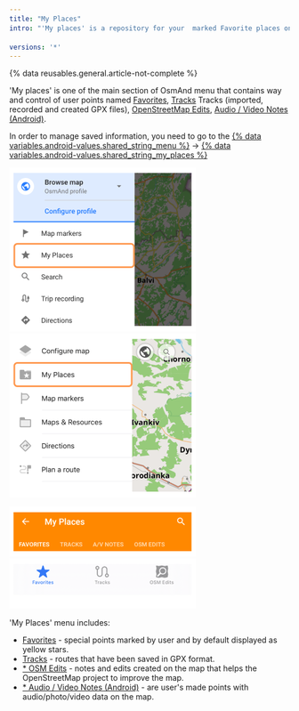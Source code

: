 ```yaml
---
title: "My Places"
intro: "'My places' is a repository for your  marked Favorite places on the map, tracks, audio/video notes (Android) and osm edits"

versions: '*'
---
```


{% data reusables.general.article-not-complete %}

'My places' is one of the main section of OsmAnd menu that contains way and control of user points named [Favorites](/osmand/personal/favorites), [Tracks](/osmand/personal/tracks) Tracks (imported, recorded and created GPX files), [OpenStreetMap Edits](/osmand/plugins/osm-editing), [Audio / Video Notes (Android)](/osmand/plugins/audio-video-notes).

In order to manage saved information, you need to go to the [{% data variables.android-values.shared_string_menu %}](/osmand/start-with/main-menu) → [{% data variables.android-values.shared_string_my_places %}](/osmand/personal/myplaces)

![My Places android](/assets/images/personal/my_places_android.png) ![My Places ios](/assets/images/personal/my_places_ios.png)

 ![My places menu Android](/assets/images/personal/my_places_menu_android.png) ![My places menu iOS](/assets/images/personal/my_places_menu_ios.png)

 'My Places' menu includes:
- [Favorites](/osmand/personal/favorites) - special points marked by user and by default displayed as yellow stars.
- [Tracks](/osmand/personal/tracks) - routes that have been saved in GPX format.
- [* OSM Edits](/osmand/plugins/osm-editing) - notes and edits created on the map that helps the OpenStreetMap project to improve the map. 
- [* Audio / Video Notes (Android)](/osmand/plugins/audio-video-notes) - are user's made points with audio/photo/video data on the map.